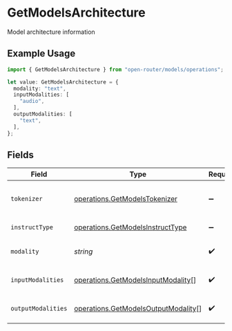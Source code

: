 # GetModelsArchitecture

Model architecture information

## Example Usage

```typescript
import { GetModelsArchitecture } from "open-router/models/operations";

let value: GetModelsArchitecture = {
  modality: "text",
  inputModalities: [
    "audio",
  ],
  outputModalities: [
    "text",
  ],
};
```

## Fields

| Field                                                                                      | Type                                                                                       | Required                                                                                   | Description                                                                                | Example                                                                                    |
| ------------------------------------------------------------------------------------------ | ------------------------------------------------------------------------------------------ | ------------------------------------------------------------------------------------------ | ------------------------------------------------------------------------------------------ | ------------------------------------------------------------------------------------------ |
| `tokenizer`                                                                                | [operations.GetModelsTokenizer](../../models/operations/getmodelstokenizer.md)             | :heavy_minus_sign:                                                                         | Tokenizer type used by the model                                                           |                                                                                            |
| `instructType`                                                                             | [operations.GetModelsInstructType](../../models/operations/getmodelsinstructtype.md)       | :heavy_minus_sign:                                                                         | Instruction format type                                                                    |                                                                                            |
| `modality`                                                                                 | *string*                                                                                   | :heavy_check_mark:                                                                         | Primary modality of the model                                                              | text                                                                                       |
| `inputModalities`                                                                          | [operations.GetModelsInputModality](../../models/operations/getmodelsinputmodality.md)[]   | :heavy_check_mark:                                                                         | Supported input modalities                                                                 |                                                                                            |
| `outputModalities`                                                                         | [operations.GetModelsOutputModality](../../models/operations/getmodelsoutputmodality.md)[] | :heavy_check_mark:                                                                         | Supported output modalities                                                                |                                                                                            |